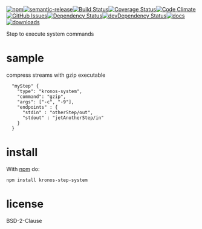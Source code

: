 [![npm](https://img.shields.io/npm/v/kronos-step-system.svg)](https://www.npmjs.com/package/kronos-step-system)[![semantic-release](https://img.shields.io/badge/%20%20%F0%9F%93%A6%F0%9F%9A%80-semantic--release-e10079.svg)](https://github.com/Kronos-Integration/kronos-step-system)[![Build Status](https://secure.travis-ci.org/Kronos-Integration/kronos-step-system.png)](http://travis-ci.org/Kronos-Integration/kronos-step-system)[![Coverage Status](https://coveralls.io/repos/Kronos-Integration/kronos-step-system/badge.svg)](https://coveralls.io/r/Kronos-Integration/kronos-step-system)[![Code Climate](https://codeclimate.com/github/Kronos-Integration/kronos-step-system/badges/gpa.svg)](https://codeclimate.com/github/Kronos-Integration/kronos-step-system)[![GitHub Issues](https://img.shields.io/github/issues/Kronos-Integration/kronos-step-system.svg?style=flat-square)](https://github.com/Kronos-Integration/kronos-step-system/issues)[![Dependency Status](https://david-dm.org/Kronos-Integration/kronos-step-system.svg)](https://david-dm.org/Kronos-Integration/kronos-step-system)[![devDependency Status](https://david-dm.org/Kronos-Integration/kronos-step-system/dev-status.svg)](https://david-dm.org/Kronos-Integration/kronos-step-system#info=devDependencies)[![docs](http://inch-ci.org/github/Kronos-Integration/kronos-step-system.svg?branch=master)](http://inch-ci.org/github/Kronos-Integration/kronos-step-system)[![downloads](http://img.shields.io/npm/dm/kronos-step-system.svg?style=flat-square)](https://npmjs.org/package/kronos-step-system)

Step to execute system commands

sample
======

compress streams with gzip executable

```
  "myStep" {
    "type": "kronos-system",
    "command": "gzip",
    "args": ["-c", "-9"],
    "endpoints" : {
      "stdin" : "otherStep/out",
      "stdout" : "jetAnotherStep/in"
    }
  }
```

install
=======

With [npm](http://npmjs.org) do:

```
npm install kronos-step-system
```

license
=======

BSD-2-Clause
